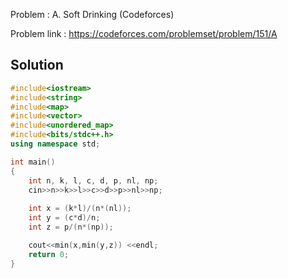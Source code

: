 
Problem : A. Soft Drinking (Codeforces)

Problem link : https://codeforces.com/problemset/problem/151/A

## Solution

```C++
#include<iostream>
#include<string>
#include<map>
#include<vector>
#include<unordered_map>
#include<bits/stdc++.h>
using namespace std;

int main()
{
    int n, k, l, c, d, p, nl, np;
    cin>>n>>k>>l>>c>>d>>p>>nl>>np;
    
    int x = (k*l)/(n*(nl));
    int y = (c*d)/n;
    int z = p/(n*(np));

    cout<<min(x,min(y,z)) <<endl;
    return 0;
}

```
